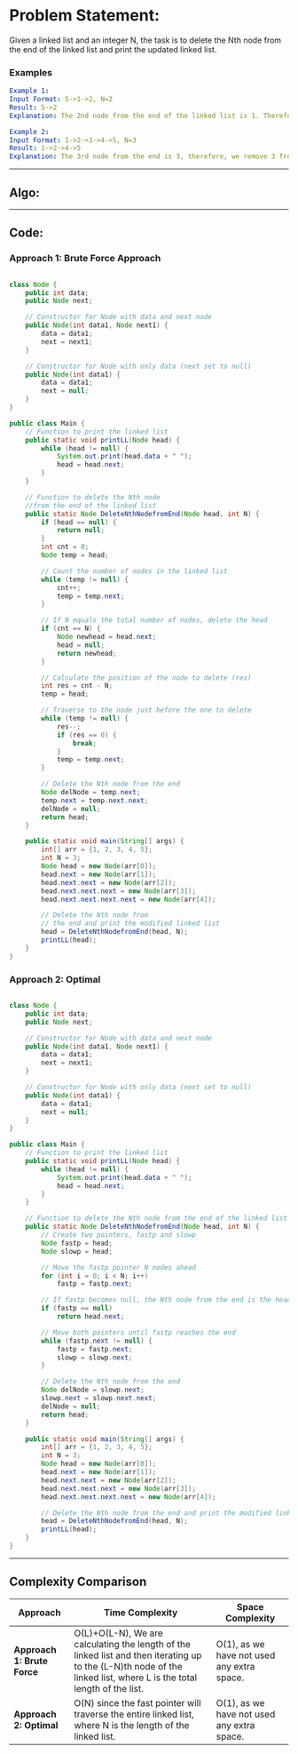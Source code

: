 # Problem Statement: 
Given a linked list and an integer N, the task is to delete the Nth node from the end of the linked list and print the updated linked list.

### Examples

```yaml
Example 1:
Input Format: 5->1->2, N=2
Result: 5->2
Explanation: The 2nd node from the end of the linked list is 1. Therefore, we get this result after removing 1 from the linked list.

Example 2:
Input Format: 1->2->3->4->5, N=3
Result: 1->2->4->5
Explanation: The 3rd node from the end is 3, therefore, we remove 3 from the linked list.
```

---

## Algo:

---

## Code:

### Approach 1: Brute Force Approach
```java

class Node {
    public int data;
    public Node next;

    // Constructor for Node with data and next node
    public Node(int data1, Node next1) {
        data = data1;
        next = next1;
    }

    // Constructor for Node with only data (next set to null)
    public Node(int data1) {
        data = data1;
        next = null;
    }
}

public class Main {
    // Function to print the linked list
    public static void printLL(Node head) {
        while (head != null) {
            System.out.print(head.data + " ");
            head = head.next;
        }
    }

    // Function to delete the Nth node 
    //from the end of the linked list
    public static Node DeleteNthNodefromEnd(Node head, int N) {
        if (head == null) {
            return null;
        }
        int cnt = 0;
        Node temp = head;

        // Count the number of nodes in the linked list
        while (temp != null) {
            cnt++;
            temp = temp.next;
        }

        // If N equals the total number of nodes, delete the head
        if (cnt == N) {
            Node newhead = head.next;
            head = null;
            return newhead;
        }

        // Calculate the position of the node to delete (res)
        int res = cnt - N;
        temp = head;

        // Traverse to the node just before the one to delete
        while (temp != null) {
            res--;
            if (res == 0) {
                break;
            }
            temp = temp.next;
        }

        // Delete the Nth node from the end
        Node delNode = temp.next;
        temp.next = temp.next.next;
        delNode = null;
        return head;
    }

    public static void main(String[] args) {
        int[] arr = {1, 2, 3, 4, 5};
        int N = 3;
        Node head = new Node(arr[0]);
        head.next = new Node(arr[1]);
        head.next.next = new Node(arr[2]);
        head.next.next.next = new Node(arr[3]);
        head.next.next.next.next = new Node(arr[4]);

        // Delete the Nth node from 
        // the end and print the modified linked list
        head = DeleteNthNodefromEnd(head, N);
        printLL(head);
    }
}
```

### Approach 2: Optimal
```java

class Node {
    public int data;
    public Node next;

    // Constructor for Node with data and next node
    public Node(int data1, Node next1) {
        data = data1;
        next = next1;
    }

    // Constructor for Node with only data (next set to null)
    public Node(int data1) {
        data = data1;
        next = null;
    }
}

public class Main {
    // Function to print the linked list
    public static void printLL(Node head) {
        while (head != null) {
            System.out.print(head.data + " ");
            head = head.next;
        }
    }

    // Function to delete the Nth node from the end of the linked list
    public static Node DeleteNthNodefromEnd(Node head, int N) {
        // Create two pointers, fastp and slowp
        Node fastp = head;
        Node slowp = head;

        // Move the fastp pointer N nodes ahead
        for (int i = 0; i < N; i++)
            fastp = fastp.next;

        // If fastp becomes null, the Nth node from the end is the head
        if (fastp == null)
            return head.next;

        // Move both pointers until fastp reaches the end
        while (fastp.next != null) {
            fastp = fastp.next;
            slowp = slowp.next;
        }

        // Delete the Nth node from the end
        Node delNode = slowp.next;
        slowp.next = slowp.next.next;
        delNode = null;
        return head;
    }

    public static void main(String[] args) {
        int[] arr = {1, 2, 3, 4, 5};
        int N = 3;
        Node head = new Node(arr[0]);
        head.next = new Node(arr[1]);
        head.next.next = new Node(arr[2]);
        head.next.next.next = new Node(arr[3]);
        head.next.next.next.next = new Node(arr[4]);

        // Delete the Nth node from the end and print the modified linked list
        head = DeleteNthNodefromEnd(head, N);
        printLL(head);
    }
}
```

---

## Complexity Comparison

| **Approach**                 | **Time Complexity** | **Space Complexity** | 
|------------------------------|---------------------|----------------------|
| **Approach 1: Brute Force**  |  O(L)+O(L-N), We are calculating the length of the linked list and then iterating up to the (L-N)th node of the linked list, where L is the total length of the list.          |   O(1), as we have not used any extra space.               | 
| **Approach 2: Optimal**      | O(N) since the fast pointer will traverse the entire linked list, where N is the length of the linked list.                | O(1), as we have not used any extra space.                 | 
